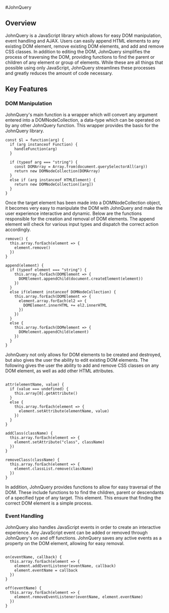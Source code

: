 #JohnQuery

## Overview

JohnQuery is a JavaScript library which allows for easy DOM manipulation, event handling and AJAX. Users can easily append HTML elements to any existing DOM element, remove existing DOM elements, and add and remove CSS classes. In addition to editing the DOM, JohnQuery simplifies the process of traversing the DOM, providing functions to find the parent or children of any element or group of elements. While these are all things that possible using only JavaScript, JohnQuery streamlines these processes and greatly reduces the amount of code necessary.


## Key Features

### DOM Manipulation

JohnQuery's main function is a wrapper which will convert any argument entered into a DOMNodeCollection, a data-type which can be operated on by any other JohnQuery function. This wrapper provides the basis for the JohnQuery library.

```
const $l = function(arg) {
  if (arg instanceof Function) {
    handleFunction(arg)
  }

  if (typeof arg === "string") {
    const DOMArray = Array.from(document.querySelectorAll(arg))
    return new DOMNodeCollection(DOMArray)
  }
  else if (arg instanceof HTMLElement) {
    return new DOMNodeCollection([arg])
  }
}

```

Once the target element has been made into a DOMNodeCollection object, it becomes very easy to manipulate the DOM with JohnQuery and make the user experience interactive and dynamic. Below are the functions responsible for the creation and removal of DOM elements. The append element will check for various input types and dispatch the correct action accordingly.

```
remove() {
  this.array.forEach(element => {
    element.remove()
  })
}

append(element) {
  if (typeof element === "string") {
    this.array.forEach(DOMElement => {
      DOMElement.appendChild(document.createElement(element))
    })
  }
  else if(element instanceof DOMNodeCollection) {
    this.array.forEach(DOMElement => {
      element.array.forEach(el2 => {
        DOMElement.innerHTML += el2.innerHTML
      })
    })
  }
  else {
    this.array.forEach(DOMelement => {
      DOMelement.appendChild(element)
    })
  }
}

```

JohnQuery not only allows for DOM elements to be created and destroyed, but also gives the user the ability to edit existing DOM elements. The following gives the user the ability to add and remove CSS classes on any DOM element, as well as add other HTML attributes.

```

attr(elementName, value) {
  if (value === undefined) {
    this.array[0].getAttribute()
  }
  else {
    this.array.forEach(element => {
      element.setAttribute(elementName, value)
    })
  }
}

addClass(className) {
  this.array.forEach(element => {
    element.setAttribute("class", className)
  })
}

removeClass(className) {
  this.array.forEach(element => {
    element.classList.remove(className)
  })
}

```

In addition, JohnQuery provides functions to allow for easy traversal of the DOM. These include functions to to find the children, parent or descendants of a specified type of any target. This  element. This ensure that finding the correct DOM element is a simple process.

### Event Handling

JohnQuery also handles JavaScript events in order to create an interactive experience. Any JavaScript event can be added or removed through JohnQuery's on and off functions. JohnQuery saves any active events as a property on the DOM element, allowing for easy removal.

```

on(eventName, callback) {
  this.array.forEach(element => {
    element.addEventListener(eventName, callback)
    element.eventName = callback
  })
}

off(eventName) {
  this.array.forEach(element => {
    element.removeEventListener(eventName, element.eventName)
  })
}


```
